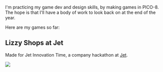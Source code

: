 I'm practicing my game dev and design skills, by making games in PICO-8. The hope is that I'll have a body of work to look back on at the end of the year.

Here are my games so far:

## Lizzy Shops at Jet

Made for Jet Innovation Time, a company hackathon at [Jet](https://jet.com).

[![](https://user-images.githubusercontent.com/914228/36711308-b3ab6342-1b50-11e8-99ab-8f4b7bae3623.gif)](jet.p8)
